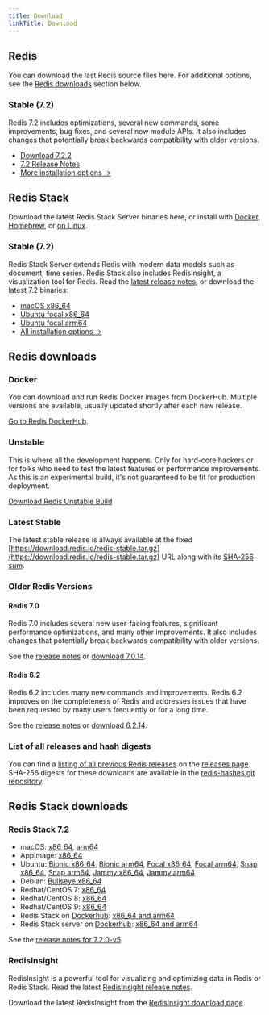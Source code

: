 ```yaml
---
title: Download
linkTitle: Download
---
```

<div class="download-cards">
<div id="download-redis">

## Redis

You can download the last Redis source files here. For additional options, see the [Redis downloads](#redis-downloads) section below.

### Stable (7.2)

Redis 7.2 includes optimizations, several new commands, some improvements, bug fixes, and several new module APIs. It also includes changes that potentially break backwards compatibility with older versions.

* [Download 7.2.2](https://github.com/redis/redis/archive/7.2.2.tar.gz)
* [7.2 Release Notes](https://raw.githubusercontent.com/redis/redis/7.2/00-RELEASENOTES)
* [More installation options ->](#redis-downloads)

</div>

<div id="download-redis-stack">

## Redis Stack

Download the latest Redis Stack Server binaries here, or install with [Docker](/docs/install/install-stack/docker/), [Homebrew](/docs/stack/get-started/install/mac-os), or [on Linux](/docs/stack/get-started/install/linux).

### Stable (7.2)

Redis Stack Server extends Redis with modern data models such as document, time series. Redis Stack also includes RedisInsight, a visualization tool for Redis. Read the [latest release notes](https://github.com/redis-stack/redis-stack/releases/tag/v7.2.0-v5), or download the latest 7.2 binaries:

* [macOS x86_64](https://packages.redis.io/redis-stack/redis-stack-server-7.2.0-v5.catalina.x86_64.zip)
* [Ubuntu focal x86_64](https://packages.redis.io/redis-stack/redis-stack-server-7.2.0-v5.focal.x86_64.tar.gz)
* [Ubuntu focal arm64](https://packages.redis.io/redis-stack/redis-stack-server-7.2.0-v5.focal.arm64.tar.gz)
* [All installation options ->](#redis-stack-downloads)
</div>
</div>

<div id="download-details">

## Redis downloads

### Docker

You can download and run Redis Docker images from DockerHub. Multiple versions are available, usually updated shortly after each new release.

[Go to Redis DockerHub](https://hub.docker.com/_/redis).

### Unstable

This is where all the development happens. Only for hard-core hackers or for folks who need to test the latest features or performance improvements. As this is an experimental build, it's not guaranteed to be fit for production deployment.

[Download Redis Unstable Build](https://github.com/redis/redis/archive/unstable.tar.gz)

### Latest Stable

The latest stable release is always available at the fixed [https://download.redis.io/redis-stable.tar.gz](https://download.redis.io/redis-stable.tar.gz) URL along with its [SHA-256 sum](https://download.redis.io/redis-stable.tar.gz.SHA256SUM).

### Older Redis Versions

#### Redis 7.0

Redis 7.0 includes several new user-facing features, significant performance optimizations, and many other improvements. It also includes changes that potentially break backwards compatibility with older versions.

See the [release notes](https://raw.githubusercontent.com/redis/redis/7.0/00-RELEASENOTES) or [download 7.0.14](https://download.redis.io/releases/redis-7.0.14.tar.gz).

#### Redis 6.2

Redis 6.2 includes many new commands and improvements. Redis 6.2 improves on the completeness of Redis and addresses issues that have been requested by many users frequently or for a long time.

See the [release notes](https://raw.githubusercontent.com/redis/redis/6.2/00-RELEASENOTES) or [download 6.2.14](https://download.redis.io/releases/redis-6.2.14.tar.gz).


### List of all releases and hash digests

You can find a [listing of all previous Redis releases](https://download.redis.io/releases/) on the [releases page](https://download.redis.io/releases/). SHA-256 digests for these downloads are available in the [redis-hashes git repository](https://github.com/redis/redis-hashes/).

## Redis Stack downloads

### Redis Stack 7.2

* macOS: [x86_64](https://packages.redis.io/redis-stack/redis-stack-server-7.2.0-v5.catalina.x86_64.zip), [arm64](https://packages.redis.io/redis-stack/redis-stack-server-7.2.0-v5.monterey.arm64.zip)
* AppImage: [x86_64](https://packages.redis.io/redis-stack/redis-stack-server-7.2.0-v5-x86_64.AppImage)
* Ubuntu: [Bionic x86_64](https://packages.redis.io/redis-stack/redis-stack-server-7.2.0-v5.bionic.x86_64.tar.gz), [Bionic arm64](https://packages.redis.io/redis-stack/redis-stack-server-7.2.0-v5.bionic.arm64.tar.gz), [Focal x86_64](https://packages.redis.io/redis-stack/redis-stack-server-7.2.0-v5.focal.x86_64.tar.gz), [Focal arm64](https://packages.redis.io/redis-stack/redis-stack-server-7.2.0-v5.focal.arm64.tar.gz), [Snap x86_64](https://packages.redis.io/redis-stack/redis-stack-server-7.2.0-v5.x86_64.snap), [Snap arm64](https://packages.redis.io/redis-stack/redis-stack-server-7.2.0-v5.arm64.snap), [Jammy x86_64](https://packages.redis.io/redis-stack/redis-stack-server-7.2.0-v5.jammy.x86_64.tar.gz), [Jammy arm64](https://packages.redis.io/redis-stack/redis-stack-server-7.2.0-v5.jammy.arm64.tar.gz)
* Debian: [Bullseye x86_64](https://packages.redis.io/redis-stack/redis-stack-server-7.2.0-v5.bullseye.x86_64.tar.gz)
* Redhat/CentOS 7: [x86_64](https://packages.redis.io/redis-stack/redis-stack-server-7.2.0-v5.rhel7.x86_64.tar.gz)
* Redhat/CentOS 8: [x86_64](https://packages.redis.io/redis-stack/redis-stack-server-7.2.0-v5.rhel8.x86_64.tar.gz)
* Redhat/CentOS 9: [x86_64](https://packages.redis.io/redis-stack/redis-stack-server-7.2.0-v5.rhel9.x86_64.tar.gz)
* Redis Stack on [Dockerhub](https://hub.docker.com/u/redis): [x86_64 and arm64](https://hub.docker.com/r/redis/redis-stack)
* Redis Stack server on [Dockerhub](https://hub.docker.com/u/redis): [x86_64 and arm64](https://hub.docker.com/r/redis/redis-stack-server)

See the [release notes for 7.2.0-v5](https://github.com/redis-stack/redis-stack/releases/tag/v7.2.0-v5).

### RedisInsight

RedisInsight is a powerful tool for visualizing and optimizing data in Redis or Redis Stack. Read the latest [RedisInsight release notes](https://github.com/RedisInsight/RedisInsight/releases).

Download the latest RedisInsight from the [RedisInsight download page](https://redis.com/redis-enterprise/redis-insight/).

</div>

